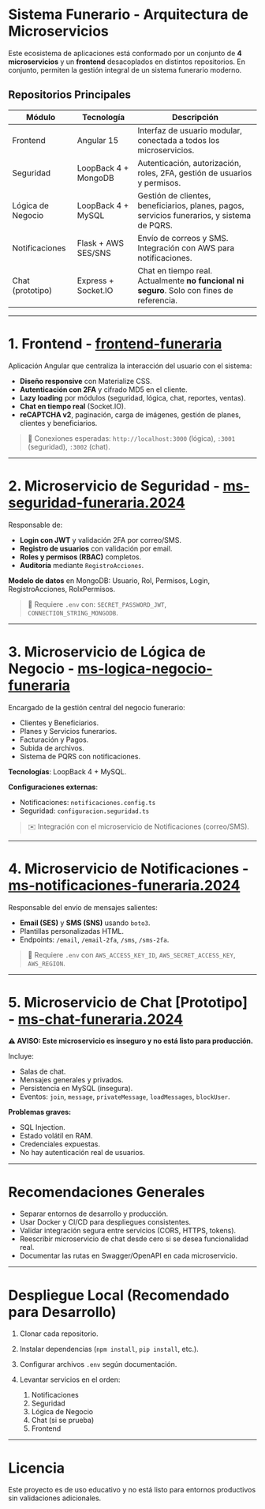 # Sistema Funerario - Arquitectura de Microservicios

Este ecosistema de aplicaciones está conformado por un conjunto de **4 microservicios** y un **frontend** desacoplados en distintos repositorios. En conjunto, permiten la gestión integral de un sistema funerario moderno.

## Repositorios Principales

| Módulo            | Tecnología           | Descripción                                                                                 |
| ----------------- | -------------------- | ------------------------------------------------------------------------------------------- |
| Frontend          | Angular 15           | Interfaz de usuario modular, conectada a todos los microservicios.                          |
| Seguridad         | LoopBack 4 + MongoDB | Autenticación, autorización, roles, 2FA, gestión de usuarios y permisos.                    |
| Lógica de Negocio | LoopBack 4 + MySQL   | Gestión de clientes, beneficiarios, planes, pagos, servicios funerarios, y sistema de PQRS. |
| Notificaciones    | Flask + AWS SES/SNS  | Envío de correos y SMS. Integración con AWS para notificaciones.                            |
| Chat (prototipo)  | Express + Socket.IO  | Chat en tiempo real. Actualmente **no funcional ni seguro**. Solo con fines de referencia.  |

---

# 1. Frontend - [frontend-funeraria](https://github.com/Cruz1122/frontend-funeraria)

Aplicación Angular que centraliza la interacción del usuario con el sistema:

* **Diseño responsive** con Materialize CSS.
* **Autenticación con 2FA** y cifrado MD5 en el cliente.
* **Lazy loading** por módulos (seguridad, lógica, chat, reportes, ventas).
* **Chat en tiempo real** (Socket.IO).
* **reCAPTCHA v2**, paginación, carga de imágenes, gestión de planes, clientes y beneficiarios.

> 🔗 Conexiones esperadas: `http://localhost:3000` (lógica), `:3001` (seguridad), `:3002` (chat).

---

# 2. Microservicio de Seguridad - [ms-seguridad-funeraria.2024](https://github.com/cruz1122/ms-seguridad-funeraria.2024)

Responsable de:

* **Login con JWT** y validación 2FA por correo/SMS.
* **Registro de usuarios** con validación por email.
* **Roles y permisos (RBAC)** completos.
* **Auditoría** mediante `RegistroAcciones`.

**Modelo de datos** en MongoDB: Usuario, Rol, Permisos, Login, RegistroAcciones, RolxPermisos.

> 🔐 Requiere `.env` con: `SECRET_PASSWORD_JWT`, `CONNECTION_STRING_MONGODB`.

---

# 3. Microservicio de Lógica de Negocio - [ms-logica-negocio-funeraria](https://github.com/cruz1122/ms-logica-negocio-funeraria)

Encargado de la gestión central del negocio funerario:

* Clientes y Beneficiarios.
* Planes y Servicios funerarios.
* Facturación y Pagos.
* Subida de archivos.
* Sistema de PQRS con notificaciones.

**Tecnologías**: LoopBack 4 + MySQL.

**Configuraciones externas**:

* Notificaciones: `notificaciones.config.ts`
* Seguridad: `configuracion.seguridad.ts`

> ✉️ Integración con el microservicio de Notificaciones (correo/SMS).

---

# 4. Microservicio de Notificaciones - [ms-notificaciones-funeraria.2024](https://github.com/cruz1122/ms-notificaciones-funeraria.2024)

Responsable del envío de mensajes salientes:

* **Email (SES)** y **SMS (SNS)** usando `boto3`.
* Plantillas personalizadas HTML.
* Endpoints: `/email`, `/email-2fa`, `/sms`, `/sms-2fa`.

> 🚫 Requiere `.env` con `AWS_ACCESS_KEY_ID`, `AWS_SECRET_ACCESS_KEY`, `AWS_REGION`.

---

# 5. Microservicio de Chat \[Prototipo] - [ms-chat-funeraria.2024](https://github.com/cruz1122/ms-chat-funeraria.2024)

**⚠️ AVISO: Este microservicio es inseguro y no está listo para producción.**

Incluye:

* Salas de chat.
* Mensajes generales y privados.
* Persistencia en MySQL (insegura).
* Eventos: `join`, `message`, `privateMessage`, `loadMessages`, `blockUser`.

**Problemas graves:**

* SQL Injection.
* Estado volátil en RAM.
* Credenciales expuestas.
* No hay autenticación real de usuarios.

---

# Recomendaciones Generales

* Separar entornos de desarrollo y producción.
* Usar Docker y CI/CD para despliegues consistentes.
* Validar integración segura entre servicios (CORS, HTTPS, tokens).
* Reescribir microservicio de chat desde cero si se desea funcionalidad real.
* Documentar las rutas en Swagger/OpenAPI en cada microservicio.

---

# Despliegue Local (Recomendado para Desarrollo)

1. Clonar cada repositorio.
2. Instalar dependencias (`npm install`, `pip install`, etc.).
3. Configurar archivos `.env` según documentación.
4. Levantar servicios en el orden:

   1. Notificaciones
   2. Seguridad
   3. Lógica de Negocio
   4. Chat (si se prueba)
   5. Frontend

---

# Licencia

Este proyecto es de uso educativo y no está listo para entornos productivos sin validaciones adicionales.
